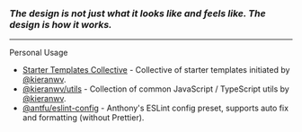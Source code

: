 ### _The design is not just what it looks like and feels like. The design is how it works._

<hr />

Personal Usage 

- [Starter Templates Collective](https://github.com/starter-collective) - Collective of starter templates initiated by [@kieranwv](https://github.com/kieranwv).
- [@kieranwv/utils](https://github.com/kieranwv/utils) - Collection of common JavaScript / TypeScript utils by [@kieranwv](https://github.com/kieranwv).
- [@antfu/eslint-config](https://github.com/antfu/eslint-config) - Anthony's ESLint config preset, supports auto fix and formatting (without Prettier).
